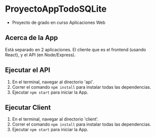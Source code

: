 # ProyectoAppTodoSQLite
- Proyecto de grado en curso Aplicaciones Web


## Acerca de la App
Está separado en 2 aplicaciones. El cliente que es el frontend (usando React), y el API (en Node/Express).

## Ejecutar el API
1. En el terminal, navegar al directorio 'api'.
2. Correr el comando `npm install` para instalar todas las dependencias.
3. Ejecutar `npm start` para iniciar la App.

## Ejecutar Client
1. En el terminal, navegar al directorio 'client'.
2. Correr el comando `npm install` para instalar todas las dependencias.
3. Ejecutar `npm start` para iniciar la App.
